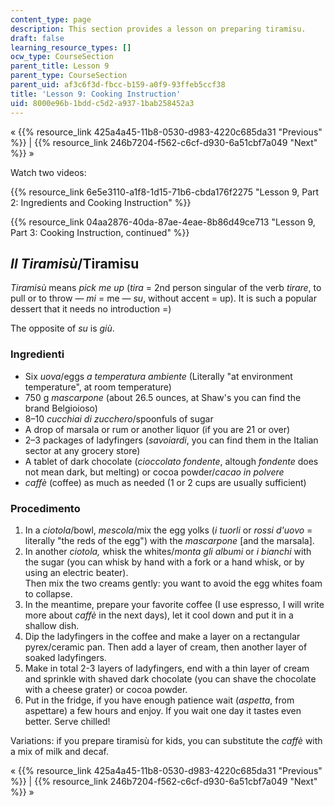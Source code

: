 ```yaml
---
content_type: page
description: This section provides a lesson on preparing tiramisu.
draft: false
learning_resource_types: []
ocw_type: CourseSection
parent_title: Lesson 9
parent_type: CourseSection
parent_uid: af3c6f3d-fbcc-b159-a0f9-93ffeb5ccf38
title: 'Lesson 9: Cooking Instruction'
uid: 8000e96b-1bdd-c5d2-a937-1bab258452a3
---
```

« {{% resource_link 425a4a45-11b8-0530-d983-4220c685da31 "Previous" %}} | {{% resource_link 246b7204-f562-c6cf-d930-6a51cbf7a049 "Next" %}} »

Watch two videos:

{{% resource_link 6e5e3110-a1f8-1d15-71b6-cbda176f2275 "Lesson 9, Part 2: Ingredients and Cooking Instruction" %}}

{{% resource_link 04aa2876-40da-87ae-4eae-8b86d49ce713 "Lesson 9, Part 3: Cooking Instruction, continued" %}}

_Il Tiramisù_/Tiramisu
----------------------

_Tiramisù_ means _pick me up_ (_tira_ = 2nd person singular of the verb _tirare_, to pull or to throw — _mi_ = me — _su_, without accent = up). It is such a popular dessert that it needs no introduction =)

The opposite of _su_ is _giù_.

### Ingredienti

*   Six _uova_/eggs _a temperatura ambiente_ (Literally "at environment temperature", at room temperature)
*   750 g _mascarpone_ (about 26.5 ounces, at Shaw's you can find the brand Belgioioso)
*   8–10 _cucchiai di zucchero_/spoonfuls of sugar
*   A drop of marsala or rum or another liquor (if you are 21 or over)
*   2–3 packages of ladyfingers (_savoiardi_, you can find them in the Italian sector at any grocery store)
*   A tablet of dark chocolate (_cioccolato fondente_, altough _fondente_ does not mean dark, but melting) or cocoa powder/_cacao in polvere_
*   _caffè_ (coffee) as much as needed (1 or 2 cups are usually sufficient)

### Procedimento

1.  In a _ciotola_/bowl, _mescola_/mix the egg yolks (_i tuorli_ or _rossi d'uovo_ = literally "the reds of the egg") with the _mascarpone_ \[and the marsala\].
2.  In another _ciotola,_ whisk the whites/_monta gli albumi_ or _i bianchi_ with the sugar (you can whisk by hand with a fork or a hand whisk, or by using an electric beater).  
    Then mix the two creams gently: you want to avoid the egg whites foam to collapse.
3.  In the meantime, prepare your favorite coffee (I use espresso, I will write more about _caffè_ in the next days), let it cool down and put it in a shallow dish.
4.  Dip the ladyfingers in the coffee and make a layer on a rectangular pyrex/ceramic pan. Then add a layer of cream, then another layer of soaked ladyfingers.
5.  Make in total 2-3 layers of ladyfingers, end with a thin layer of cream and sprinkle with shaved dark chocolate (you can shave the chocolate with a cheese grater) or cocoa powder.
6.  Put in the fridge, if you have enough patience wait (_aspetta_, from aspettare) a few hours and enjoy. If you wait one day it tastes even better. Serve chilled!

Variations: if you prepare tiramisù for kids, you can substitute the _caffè_ with a mix of milk and decaf.

« {{% resource_link 425a4a45-11b8-0530-d983-4220c685da31 "Previous" %}} | {{% resource_link 246b7204-f562-c6cf-d930-6a51cbf7a049 "Next" %}} »